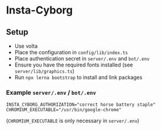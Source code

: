# Insta-Cyborg

## Setup

- Use volta
- Place the configuration in `config/lib/index.ts`
- Place authentication secret in `server/.env` and `bot/.env`
- Ensure you have the required fonts installed (see `server/lib/graphics.ts`)
- Run `npx lerna bootstrap` to install and link packages

### Example `server/.env` / `bot/.env`

```
INSTA_CYBORG_AUTHORIZATION="correct horse battery staple"
CHROMIUM_EXECUTABLE="/usr/bin/google-chrome"
```
(`CHROMIUM_EXECUTABLE` is only necessary in `server/.env`)